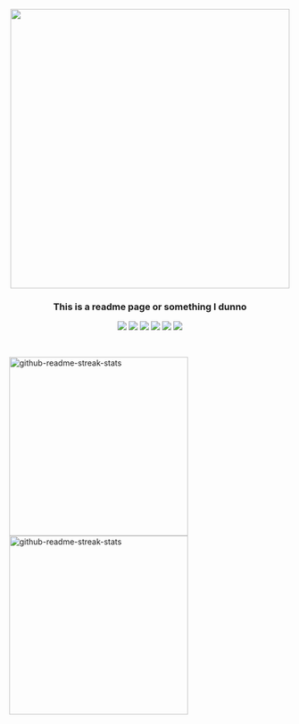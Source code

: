 <p align="center"><img width="500" src="https://i.pinimg.com/originals/0f/59/36/0f5936ee9037876e4b4f79eb7755ed1b.gif"></p>
<h3 align="center">This is a readme page or something I dunno</h3>
 <p align="center">
  <img src="https://img.shields.io/badge/Atom-66595C?style=for-the-badge&logo=Atom&logoColor=white" />
  <img src="https://img.shields.io/badge/Python-3776AB?style=for-the-badge&logo=python&logoColor=white" />
  <img src="https://img.shields.io/badge/HTML5-E34F26?style=for-the-badge&logo=html5&logoColor=white" />
  <img src="https://img.shields.io/badge/CSS3-1572B6?style=for-the-badge&logo=css3&logoColor=white" />
  <img src="https://img.shields.io/badge/JavaScript-323330?style=for-the-badge&logo=javascript&logoColor=F7DF1E" />
  <img src="https://img.shields.io/badge/C-00599C?style=for-the-badge&logo=c&logoColor=white" />
</p>
<br>

<p>
 <img width="320" src="https://denvercoder1-github-readme-stats.vercel.app/api/pin/?username=beakbryno7&repo=startpage&theme=react&bg_color=272727&title_color=00aeff&icon_color=F8D866&hide_border=true&show_icons=false" alt="github-readme-streak-stats">
  <img width="320" src="https://denvercoder1-github-readme-stats.vercel.app/api/pin/?username=beakbryno7&repo=personal-files&theme=react&bg_color=272727&title_color=00aeff&icon_color=F8D866&hide_border=true&show_icons=false" alt="github-readme-streak-stats">
</p>
